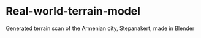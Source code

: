 # Real-world-terrain-model
Generated terrain scan of the Armenian city, Stepanakert, made in Blender

